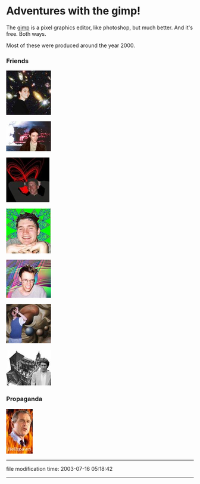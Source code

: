 Adventures with the gimp!
=========================

The [gimp](http://www.gimp.org/) is a pixel graphics editor, like photoshop, but much better. And it's free. Both ways.

Most of these were produced around the year 2000.

### Friends

[![](/photos/thumb/cool-jill.jpg)](/photos/cool-jill.jpg)

[![](/photos/thumb/cool-josh.jpg)](/photos/cool-josh.jpg)

[![](/photos/thumb/cool-luke.jpg)](/photos/cool-luke.jpg)

[![](/photos/thumb/cool-mark.jpg)](/photos/cool-mark.jpg)

[![](/photos/thumb/cool-nate.jpg)](/photos/cool-nate.jpg)

[![](/photos/thumb/cool-nob.jpg)](/photos/cool-nob.jpg)

[![](/photos/thumb/cool-wes.jpg)](/photos/cool-wes.jpg)

### Propaganda

[![](/photos/thumb/cool-hellspawn.jpg)](/photos/cool-hellspawn.jpg)

* * *

file modification time: 2003-07-16 05:18:42

* * *
